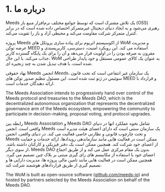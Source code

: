
# 1. درباره ما

Meeds یک تلاش مشترک است که توسط جوامع مختلف نرم‌افزار منبع باز (OSS) رهبری می‌شود و به ایجاد دنیای دیجیتال غیرمتمرکز اختصاص داده شده است که در برابر کنترل متمرکز شرکت مقاومت می‌کند و محیطی آزاد و باز را تقویت می‌کند.

پروژه Meeds از اکوسیستم اتریوم برای پیاده سازی پروتکل های WoM و مدیریت عرضه توکن MEED استفاده می کند. این رویکرد امنیت، دسترسی، کاربرپسندی و مقرون به صرفه بودن را در اولویت قرار می‌دهد و آن را برای یک پایگاه گسترده کاربر جذاب می‌کند. با این حال، WoM به عنوان یک کالای عمومی مستقل و خود پایدار طراحی شده است، با هدف تبدیل شدن به چند زنجیره ای.

نهاد حقوقی Meeds انجمن _Meeds_، یک سازمان غیر انتفاعی است که تحت قانون سوئیس در ژنو ثبت شده است. این مسئول تنظیم صدور توکن های MEED و قرارداد با ارائه دهندگان خدمات است.

The Meeds Association intends to progressively hand over control of the Meeds protocol and treasuries to the _Meeds DAO_, which is the decentralized autonomous organization that represents the decentralized governance arm of the Meeds ecosystem, empowering the community to participate in decision-making, proposal voting, and protocol upgrades.

رابطه بین Meeds Association و Meeds DAO شامل نحوه عملکرد انها در دنیای واقعی است. انجمن Meeds یک سازمان سنتی است که دارای اعضای هیئت مدیره است و تحت چارچوب قانونی و نظارتی خاصی فعالیت می کند. در دنیای واقعی، انجمن Meeds ممکن است در فعالیت هایی مانند سازماندهی رویدادها، ارائه خدمات و حمایت از اعضای خود شرکت کند. همچنین ممکن است یک دفتر فیزیکی و کارکنان داشته باشد. از سوی دیگر، Meeds DAO بدون یک مقام مرکزی عمل می کند و از طریق اجماع اعضای خود با استفاده از مکانیسم های رای گیری مبتنی بر بلاک چین تصمیم می گیرد. همچنین ممکن است در فعالیت هایی مانند تامین مالی پروژه ها، مدیریت دارایی ها و تصمیم گیری از طریق قراردادهای هوشمند شرکت کند.

The WoM is built as open-source software ([github.com/meeds-io](https://github.com/meeds-io)) and hosted by partners selected by the Meeds Association on behalf of the Meeds DAO.

